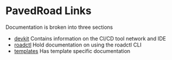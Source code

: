 # PavedRoad Links

Documentation is broken into three sections

- [devkit](https://github.com/pavedroad-io/roadctl/blob/master/docs/devkit/README.md) Contains information on the CI/CD tool network and IDE
- [roadctl](https://github.com/pavedroad-io/roadctl/blob/master/docs/roadctl/README.md) Hold documentation on using the roadctl CLI
- [templates](https://github.com/pavedroad-io/roadctl/blob/master/docs/templates/README.md) Has template specific documentation
